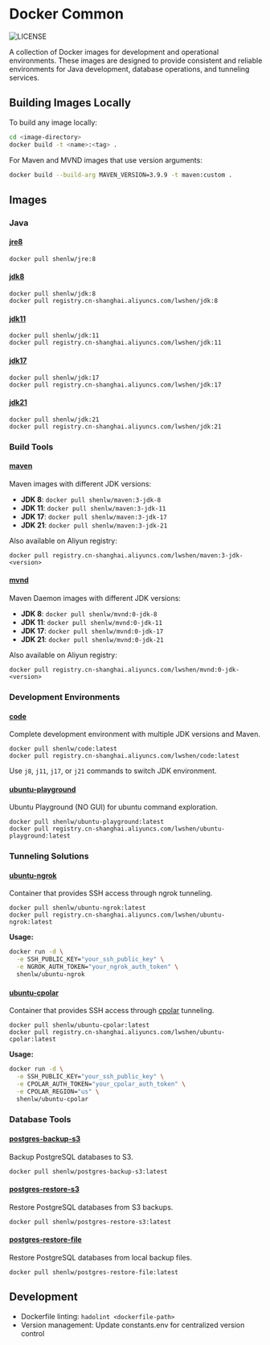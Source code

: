 # Docker Common

![LICENSE](https://img.shields.io/github/license/lwshen/docker-common?style=flat)

A collection of Docker images for development and operational environments. These images are designed to provide consistent and reliable environments for Java development, database operations, and tunneling services.

## Building Images Locally

To build any image locally:

```bash
cd <image-directory>
docker build -t <name>:<tag> .
```

For Maven and MVND images that use version arguments:

```bash
docker build --build-arg MAVEN_VERSION=3.9.9 -t maven:custom .
```

## Images

### Java

#### [jre8](jre8/)

```
docker pull shenlw/jre:8
```

#### [jdk8](jdk/8/)

```
docker pull shenlw/jdk:8
docker pull registry.cn-shanghai.aliyuncs.com/lwshen/jdk:8
```

#### [jdk11](jdk/11/)

```
docker pull shenlw/jdk:11
docker pull registry.cn-shanghai.aliyuncs.com/lwshen/jdk:11
```

#### [jdk17](jdk/17/)

```
docker pull shenlw/jdk:17
docker pull registry.cn-shanghai.aliyuncs.com/lwshen/jdk:17
```

#### [jdk21](jdk/21/)

```
docker pull shenlw/jdk:21
docker pull registry.cn-shanghai.aliyuncs.com/lwshen/jdk:21
```

### Build Tools

#### [maven](maven/)

Maven images with different JDK versions:

- **JDK 8**: `docker pull shenlw/maven:3-jdk-8`
- **JDK 11**: `docker pull shenlw/maven:3-jdk-11`
- **JDK 17**: `docker pull shenlw/maven:3-jdk-17`
- **JDK 21**: `docker pull shenlw/maven:3-jdk-21`

Also available on Aliyun registry:

```
docker pull registry.cn-shanghai.aliyuncs.com/lwshen/maven:3-jdk-<version>
```

#### [mvnd](mvnd/)

Maven Daemon images with different JDK versions:

- **JDK 8**: `docker pull shenlw/mvnd:0-jdk-8`
- **JDK 11**: `docker pull shenlw/mvnd:0-jdk-11`
- **JDK 17**: `docker pull shenlw/mvnd:0-jdk-17`
- **JDK 21**: `docker pull shenlw/mvnd:0-jdk-21`

Also available on Aliyun registry:

```
docker pull registry.cn-shanghai.aliyuncs.com/lwshen/mvnd:0-jdk-<version>
```

### Development Environments

#### [code](code/)

Complete development environment with multiple JDK versions and Maven.

```
docker pull shenlw/code:latest
docker pull registry.cn-shanghai.aliyuncs.com/lwshen/code:latest
```

Use `j8`, `j11`, `j17`, or `j21` commands to switch JDK environment.

#### [ubuntu-playground](ubuntu-playground/)

Ubuntu Playground (NO GUI) for ubuntu command exploration.

```
docker pull shenlw/ubuntu-playground:latest
docker pull registry.cn-shanghai.aliyuncs.com/lwshen/ubuntu-playground:latest
```

### Tunneling Solutions

#### [ubuntu-ngrok](ubuntu-ngrok/)

Container that provides SSH access through ngrok tunneling.

```
docker pull shenlw/ubuntu-ngrok:latest
docker pull registry.cn-shanghai.aliyuncs.com/lwshen/ubuntu-ngrok:latest
```

**Usage:**

```bash
docker run -d \
  -e SSH_PUBLIC_KEY="your_ssh_public_key" \
  -e NGROK_AUTH_TOKEN="your_ngrok_auth_token" \
  shenlw/ubuntu-ngrok
```

#### [ubuntu-cpolar](ubuntu-cpolar/)

Container that provides SSH access through [cpolar](https://www.cpolar.com/) tunneling.

```
docker pull shenlw/ubuntu-cpolar:latest
docker pull registry.cn-shanghai.aliyuncs.com/lwshen/ubuntu-cpolar:latest
```

**Usage:**

```bash
docker run -d \
  -e SSH_PUBLIC_KEY="your_ssh_public_key" \
  -e CPOLAR_AUTH_TOKEN="your_cpolar_auth_token" \
  -e CPOLAR_REGION="us" \
  shenlw/ubuntu-cpolar
```

### Database Tools

#### [postgres-backup-s3](postgres-backup-s3/)

Backup PostgreSQL databases to S3.

```
docker pull shenlw/postgres-backup-s3:latest
```

#### [postgres-restore-s3](postgres-restore-s3/)

Restore PostgreSQL databases from S3 backups.

```
docker pull shenlw/postgres-restore-s3:latest
```

#### [postgres-restore-file](postgres-restore-file/)

Restore PostgreSQL databases from local backup files.

```
docker pull shenlw/postgres-restore-file:latest
```

## Development

- Dockerfile linting: `hadolint <dockerfile-path>`
- Version management: Update constants.env for centralized version control
